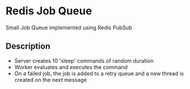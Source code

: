 # Redis Job Queue

Small Job Queue implemented using Redis PubSub

## Description

* Server creates 10 'sleep' commands of random duration
* Worker evaluates and executes the command
* On a failed job, the job is added to a retry queue and a new thread is created on the next message

